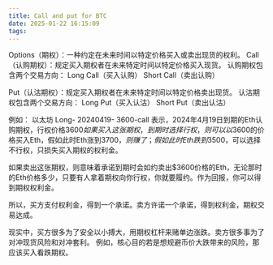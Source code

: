 ```yaml
---
title: Call and put for BTC
date: 2025-01-22 16:15:09
tags:
---
```

Options（期权）：一种约定在未来时间以特定价格买入或卖出现货的权利。
Call（认购期权）：规定买入期权者在未来特定时间以特定价格买入现货。
认购期权包含两个交易方向：
Long Call（买入认购）
Short Call（卖出认购）

Put（认沽期权）：规定买入期权者在未来特定时间以特定价格卖出现货。
认沽期权包含两个交易方向：
Long Put（买入认沽）
Short Put（卖出认沽）

例如：
以太坊 Long- 20240419- 3600-call
表示，2024年4月19日到期的Eth认购期权，行权价格$3600
如果买入这张期权，到期时选择行权，则可以以$3600的价格买入Eth，假如此时Eth涨到$3700，则赚了；假如此时Eth跌到$3500，可以选择不行权，只损失买入期权的权利金。

如果卖出这张期权，则意味着承诺到期时会如约卖出$3600价格的Eth，无论那时的Eth价格多少，只要有人拿着期权向你行权，你就要履约。作为回报，你可以得到期权权利金。

所以，买方支付权利金，得到一个承诺。卖方许诺一个承诺，得到权利金，期权交易达成。

现实中，买方很多为了安全以小搏大，用期权杠杆来赌单边涨跌。卖方很多事为了对冲现货风险和对冲套利。
例如，核心目的若是想规避币价大跌带来的风险，那应该买入看跌期权。